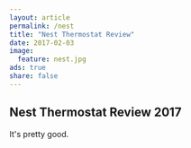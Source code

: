 ```yaml
---
layout: article
permalink: /nest
title: "Nest Thermostat Review"
date: 2017-02-03
image:
  feature: nest.jpg
ads: true
share: false
---
```


## Nest Thermostat Review 2017

It's pretty good.

